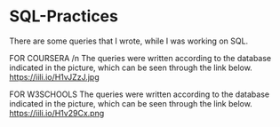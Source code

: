 # SQL-Practices

There are some queries that I wrote, while I was working on SQL.

FOR COURSERA /n
The queries were written according to the database indicated in the picture, which can be seen through the link below.
https://iili.io/H1vJZzJ.jpg

FOR W3SCHOOLS
The queries were written according to the database indicated in the picture, which can be seen through the link below.
https://iili.io/H1v29Cx.png
